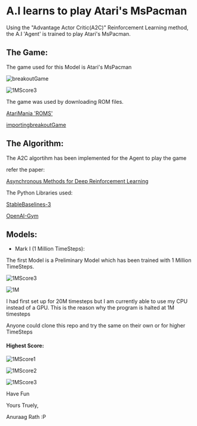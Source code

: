 # A.I learns to play Atari's MsPacman
Using the "Advantage Actor Critic(A2C)" Reinforcement Learning method, the A.I 'Agent' is trained to play Atari's MsPacman.

## The Game:

The game used for this Model is Atari's MsPacman

![breakoutGame](/pics/5.png)

![1MScore3](/pics/3.png)

The game was used by downloading ROM files.

[AtariMania 'ROMS'](http://www.atarimania.com/roms/Roms.rar)

[importingbreakoutGame](https://raw.githubusercontent.com/AnuraagRath/A.I-learns-to-play-Atari-Breakout-ReinforcementLearning/main/pics/7.png)

## The Algorithm:

The A2C algortihm has been implemented for the Agent to play the game

refer the paper: 

[Asynchronous Methods for Deep Reinforcement Learning](https://arxiv.org/pdf/1602.01783.pdf)

The Python Libraries used:

[StableBaselines-3](https://stable-baselines.readthedocs.io/en/master/index.html)

[OpenAI-Gym](https://gym.openai.com/envs/#atari)

## Models:

- Mark I (1 Million TimeSteps): 

The first Model is a Preliminary Model which has been trained with 1 Million TimeSteps.

![1MScore3](/pics/2.png)

![1M](/pics/7.png)

I had first set up for 20M timesteps but I am currently able to use my CPU instead of a GPU. This is the reason why the program is halted at 1M timesteps

Anyone could clone this repo and try the same on their own or for higher TimeSteps

#### Highest Score:

![1MScore1](/pics/5.png)

![1MScore2](/pics/6.png)

![1MScore3](/pics/1.png)


Have Fun

Yours Truely,

Anuraag Rath :P



